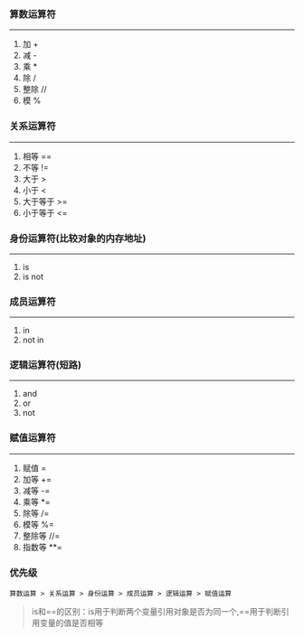 ### **算数运算符**
---
1. 加 +
2. 减 -
3. 乘 *
4. 除 /
5. 整除 //
6. 模 %

### **关系运算符**
---
1. 相等 ==
2. 不等 !=
3. 大于 >
4. 小于 <
5. 大于等于 >=
6. 小于等于 <=

### **身份运算符(比较对象的内存地址)**
---
1. is
2. is not

### **成员运算符**
---
1. in 
2. not in

### **逻辑运算符**(短路)
---
1. and
2. or
3. not

### **赋值运算符**
---
1. 赋值 =
2. 加等 +=
3. 减等 -=
4. 乘等 *=
5. 除等 /=
6. 模等 %=
7. 整除等 //=
8. 指数等 **=

### **优先级**
```
算数运算 > 关系运算 > 身份运算 > 成员运算 > 逻辑运算 > 赋值运算
```


> is和==的区别：is用于判断两个变量引用对象是否为同一个,==用于判断引用变量的值是否相等